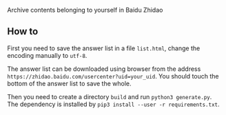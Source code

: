 Archive contents belonging to yourself in Baidu Zhidao

## How to
First you need to save the answer list in a file `list.html`,
change the encoding manually to `utf-8`.

The answer list can be downloaded using browser from the address
`https://zhidao.baidu.com/usercenter?uid=your_uid`. You should touch the bottom of the answer list to save the whole.

Then you need to create a directory `build` and run `python3 generate.py`.
The dependency is installed by `pip3 install --user -r requirements.txt`.
